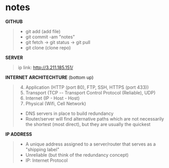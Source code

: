 # notes

**GITHUB**
 > - git add (add file)
 > - git commit -am "notes"
 > - git fetch -> git status -> git pull
 > - git clone (clone repo)

 **SERVER**
 > ip link: http://3.211.185.151/

 **INTERNET ARCHITECHTURE** (bottom up)
 > 4. Application (HTTP (port 80), FTP, SSH, HTTPS (port 433))
 > 3. Transport (TCP -- Transport Control Protocol (Reliable), UDP)
 > 2. Internet (IP - Host - Host)
 > 1. Physical (Wifi, Cell Network)
 > - DNS servers in place to build redundancy
 > - Router/server will find alternative paths which are not necessarily the shortest (most direct), but they are usually the quickest

 **IP ADDRESS**
 > - A unique address assigned to a server/router that serves as a "shipping label"
 > - Unreliable (but think of the redundancy concept)
 > - IP: Internet Protocol

 